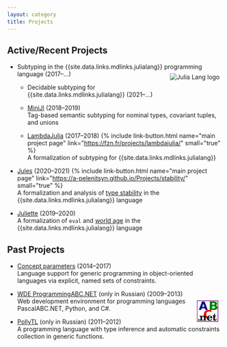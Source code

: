 ```yaml
---
layout: category
title: Projects
---
```


## Active/Recent Projects

* Subtyping in the {{site.data.links.mdlinks.julialang}}
  programming language (2017–…)
  <a href="https://julialang.org/" target="_blank">
  <img src="img/julia-logo.svg" alt="Julia Lang logo"
    style="height: 60px; float: right; margin: 0.5em; vertical-align: middle; display: inline-block"/>
  </a>
  
  - Decidable subtyping for {{site.data.links.mdlinks.julialang}} (2021–…)  

  - [MiniJl](/projects/minijl) (2018–2019)  
    Tag-based semantic subtyping for nominal types, covariant tuples, and unions

  - [LambdaJulia](/projects/lambda-julia) (2017–2018)
    {% include link-button.html name="main project page"
      link="https://fzn.fr/projects/lambdajulia/" small="true" %}  
    A formalization of subtyping for {{site.data.links.mdlinks.julialang}}

* [Jules](/projects/jules) (2020–2021)
  {% include link-button.html name="main project page"
    link="https://a-pelenitsyn.github.io/Projects/stability/" small="true" %}  
  A formalization and analysis of [type stability]({{site.data.links.websites.typestability}}) in the {{site.data.links.mdlinks.julialang}} language

* [Juliette](projects/juliette) (2019–2020)  
  A formalization of `eval` and
  [world age]({{site.data.links.websites.worldage}})
  in the {{site.data.links.mdlinks.julialang}} language

## Past Projects

* [Concept parameters](/projects/concepts) (2014–2017)  
  Language support for generic programming in object-oriented languages
  via explicit, named sets of constraints.

* [WDE ProgrammingABC.NET](/projects/wde) (only in Russian) (2009–2013)  
  <a href="{{site.data.links.websites.pascalabc}}" target="_blank">
    <img src="img/pabcnet-logo.png" alt="PascalABC.NET logo"
      style="height: 50px; float: right; margin: 0.5em; margin-right: 0.75em; vertical-align: middle; display: inline-block"/>
  </a>
  Web development environment for programming languages
  PascalABC.NET, Python, and C\#.

* [PollyTL](/projects/pollyTL) (only in Russian) (2011–2012)  
  A programming language with type inference and
  automatic constraints collection in generic functions.
